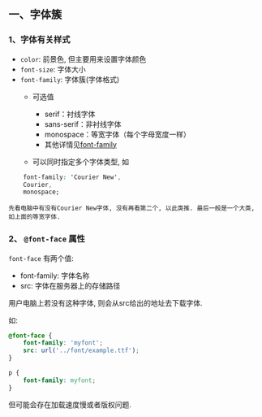 <!--
 * @Descripttion : 
 * @Author       : Seulf
 * @Date         : 2021-02-12 19:24:13
 * @LastEditors  : Seulf
 * @LastEditTime : 2021-02-28 13:58:11
-->

## 一、字体簇

### 1、字体有关样式

* `color`: 前景色, 但主要用来设置字体颜色
* `font-size`: 字体大小
* `font-family`: 字体簇(字体格式)
    - 可选值
        * serif：衬线字体
        * sans-serif：非衬线字体
        * monospace：等宽字体（每个字母宽度一样）
        * 其他详情见<a href="https://developer.mozilla.org/zh-CN/docs/Web/CSS/font-family">font-family</a>

    - 可以同时指定多个字体类型, 如

    

``` css
    font-family: 'Courier New',
    Courier,
    monospace;
```

    先看电脑中有没有Courier New字体, 没有再看第二个, 以此类推. 最后一般是一个大类, 如上面的等宽字体.

### 2、 `@font-face` 属性

`font-face` 有两个值:

* font-family: 字体名称
* src: 字体在服务器上的存储路径

用户电脑上若没有这种字体, 则会从src给出的地址去下载字体.

如:

``` css
@font-face {
    font-family: 'myfont';
    src: url('../font/example.ttf');
}

p {
    font-family: myfont;
}
```

但可能会存在加载速度慢或者版权问题.
